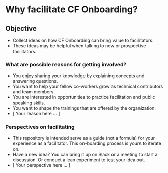 # Why facilitate CF Onboarding?

## Objective
* Collect ideas on how CF Onboarding can bring value to facilitators. 
* These ideas may be helpful when talking to new or prospective facilitators. 

### What are possible reasons for getting involved?

* You enjoy sharing your knowledge by explaining concepts and answering questions.
* You want to help your fellow co-workers grow as technical contributors and team members.
* You are interested in opportunities to practice facilitation and public speaking skills.
* You want to shape the trainings that are offered by the organization.
* [ Your reason here ... ]

### Perspectives on facilitating
* This repository is intended serve as a guide (not a formula) for your experience as a facilitator.  This on-boarding process is yours to iterate on.
* Have a new idea?  You can bring it up on Slack or a meeting to start a discussion.  Or conduct a lean experiment to test your idea out.
* [ Your perspective here ... ]
